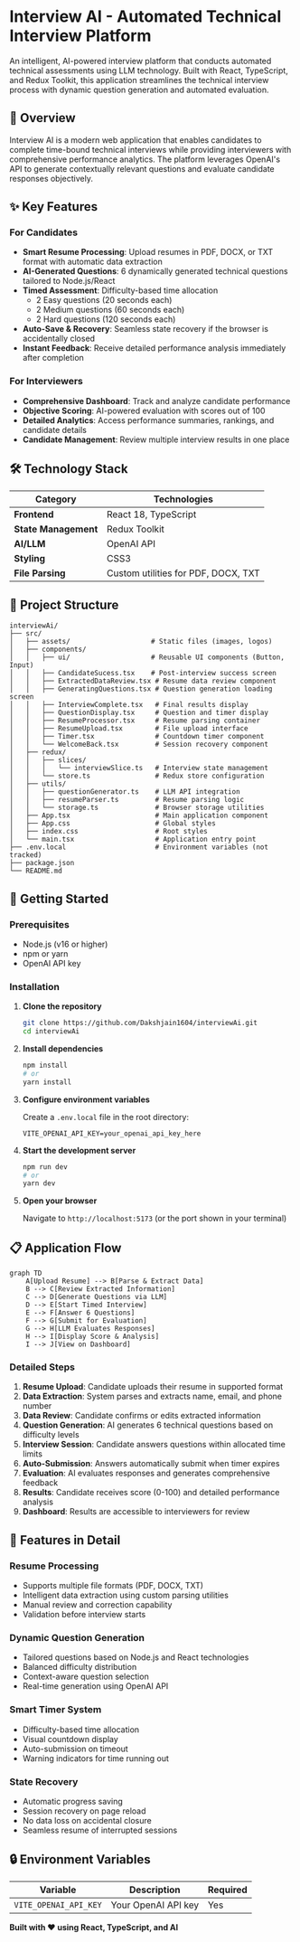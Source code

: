 # Interview AI - Automated Technical Interview Platform

An intelligent, AI-powered interview platform that conducts automated technical assessments using LLM technology. Built with React, TypeScript, and Redux Toolkit, this application streamlines the technical interview process with dynamic question generation and automated evaluation.

## 🎯 Overview

Interview AI is a modern web application that enables candidates to complete time-bound technical interviews while providing interviewers with comprehensive performance analytics. The platform leverages OpenAI's API to generate contextually relevant questions and evaluate candidate responses objectively.

## ✨ Key Features

### For Candidates
- **Smart Resume Processing**: Upload resumes in PDF, DOCX, or TXT format with automatic data extraction
- **AI-Generated Questions**: 6 dynamically generated technical questions tailored to Node.js/React
- **Timed Assessment**: Difficulty-based time allocation
  - 2 Easy questions (20 seconds each)
  - 2 Medium questions (60 seconds each)
  - 2 Hard questions (120 seconds each)
- **Auto-Save & Recovery**: Seamless state recovery if the browser is accidentally closed
- **Instant Feedback**: Receive detailed performance analysis immediately after completion

### For Interviewers
- **Comprehensive Dashboard**: Track and analyze candidate performance
- **Objective Scoring**: AI-powered evaluation with scores out of 100
- **Detailed Analytics**: Access performance summaries, rankings, and candidate details
- **Candidate Management**: Review multiple interview results in one place

## 🛠️ Technology Stack

| Category | Technologies |
|----------|-------------|
| **Frontend** | React 18, TypeScript |
| **State Management** | Redux Toolkit |
| **AI/LLM** | OpenAI API |
| **Styling** | CSS3 |
| **File Parsing** | Custom utilities for PDF, DOCX, TXT |

## 📁 Project Structure

```plaintext
interviewAi/
├── src/
│   ├── assets/                    # Static files (images, logos)
│   ├── components/
│   │   ├── ui/                    # Reusable UI components (Button, Input)
│   │   ├── CandidateSucess.tsx    # Post-interview success screen
│   │   ├── ExtractedDataReview.tsx # Resume data review component
│   │   ├── GeneratingQuestions.tsx # Question generation loading screen
│   │   ├── InterviewComplete.tsx   # Final results display
│   │   ├── QuestionDisplay.tsx     # Question and timer display
│   │   ├── ResumeProcessor.tsx     # Resume parsing container
│   │   ├── ResumeUpload.tsx        # File upload interface
│   │   ├── Timer.tsx               # Countdown timer component
│   │   └── WelcomeBack.tsx         # Session recovery component
│   ├── redux/
│   │   ├── slices/
│   │   │   └── interviewSlice.ts   # Interview state management
│   │   └── store.ts                # Redux store configuration
│   ├── utils/
│   │   ├── questionGenerator.ts    # LLM API integration
│   │   ├── resumeParser.ts         # Resume parsing logic
│   │   └── storage.ts              # Browser storage utilities
│   ├── App.tsx                     # Main application component
│   ├── App.css                     # Global styles
│   ├── index.css                   # Root styles
│   └── main.tsx                    # Application entry point
├── .env.local                      # Environment variables (not tracked)
├── package.json
└── README.md
```

## 🚀 Getting Started

### Prerequisites

- Node.js (v16 or higher)
- npm or yarn
- OpenAI API key

### Installation

1. **Clone the repository**
   ```bash
   git clone https://github.com/Dakshjain1604/interviewAi.git
   cd interviewAi
   ```

2. **Install dependencies**
   ```bash
   npm install
   # or
   yarn install
   ```

3. **Configure environment variables**
   
   Create a `.env.local` file in the root directory:
   ```env
   VITE_OPENAI_API_KEY=your_openai_api_key_here
   ```

4. **Start the development server**
   ```bash
   npm run dev
   # or
   yarn dev
   ```

5. **Open your browser**
   
   Navigate to `http://localhost:5173` (or the port shown in your terminal)

## 📋 Application Flow

```mermaid
graph TD
    A[Upload Resume] --> B[Parse & Extract Data]
    B --> C[Review Extracted Information]
    C --> D[Generate Questions via LLM]
    D --> E[Start Timed Interview]
    E --> F[Answer 6 Questions]
    F --> G[Submit for Evaluation]
    G --> H[LLM Evaluates Responses]
    H --> I[Display Score & Analysis]
    I --> J[View on Dashboard]
```

### Detailed Steps

1. **Resume Upload**: Candidate uploads their resume in supported format
2. **Data Extraction**: System parses and extracts name, email, and phone number
3. **Data Review**: Candidate confirms or edits extracted information
4. **Question Generation**: AI generates 6 technical questions based on difficulty levels
5. **Interview Session**: Candidate answers questions within allocated time limits
6. **Auto-Submission**: Answers automatically submit when timer expires
7. **Evaluation**: AI evaluates responses and generates comprehensive feedback
8. **Results**: Candidate receives score (0-100) and detailed performance analysis
9. **Dashboard**: Results are accessible to interviewers for review

## 🎨 Features in Detail

### Resume Processing
- Supports multiple file formats (PDF, DOCX, TXT)
- Intelligent data extraction using custom parsing utilities
- Manual review and correction capability
- Validation before interview starts

### Dynamic Question Generation
- Tailored questions based on Node.js and React technologies
- Balanced difficulty distribution
- Context-aware question selection
- Real-time generation using OpenAI API

### Smart Timer System
- Difficulty-based time allocation
- Visual countdown display
- Auto-submission on timeout
- Warning indicators for time running out

### State Recovery
- Automatic progress saving
- Session recovery on page reload
- No data loss on accidental closure
- Seamless resume of interrupted sessions

## 🔒 Environment Variables

| Variable | Description | Required |
|----------|-------------|----------|
| `VITE_OPENAI_API_KEY` | Your OpenAI API key | Yes |


**Built with ❤️ using React, TypeScript, and AI**